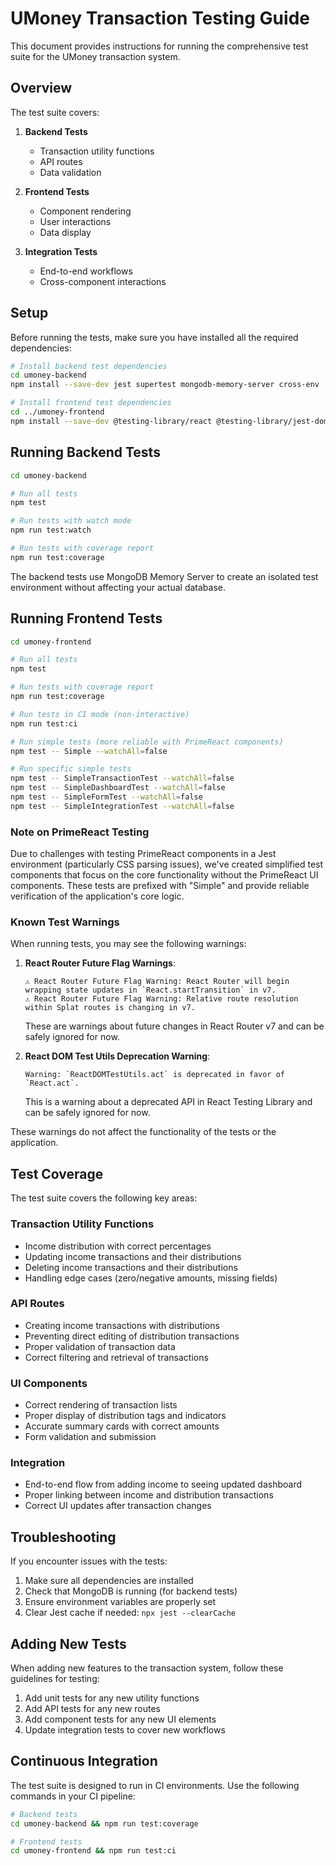 # UMoney Transaction Testing Guide

This document provides instructions for running the comprehensive test suite for the UMoney transaction system.

## Overview

The test suite covers:

1. **Backend Tests**
   - Transaction utility functions
   - API routes
   - Data validation

2. **Frontend Tests**
   - Component rendering
   - User interactions
   - Data display

3. **Integration Tests**
   - End-to-end workflows
   - Cross-component interactions

## Setup

Before running the tests, make sure you have installed all the required dependencies:

```bash
# Install backend test dependencies
cd umoney-backend
npm install --save-dev jest supertest mongodb-memory-server cross-env

# Install frontend test dependencies
cd ../umoney-frontend
npm install --save-dev @testing-library/react @testing-library/jest-dom @testing-library/user-event msw jest-environment-jsdom
```

## Running Backend Tests

```bash
cd umoney-backend

# Run all tests
npm test

# Run tests with watch mode
npm run test:watch

# Run tests with coverage report
npm run test:coverage
```

The backend tests use MongoDB Memory Server to create an isolated test environment without affecting your actual database.

## Running Frontend Tests

```bash
cd umoney-frontend

# Run all tests
npm test

# Run tests with coverage report
npm run test:coverage

# Run tests in CI mode (non-interactive)
npm run test:ci

# Run simple tests (more reliable with PrimeReact components)
npm test -- Simple --watchAll=false

# Run specific simple tests
npm test -- SimpleTransactionTest --watchAll=false
npm test -- SimpleDashboardTest --watchAll=false
npm test -- SimpleFormTest --watchAll=false
npm test -- SimpleIntegrationTest --watchAll=false
```

### Note on PrimeReact Testing

Due to challenges with testing PrimeReact components in a Jest environment (particularly CSS parsing issues), we've created simplified test components that focus on the core functionality without the PrimeReact UI components. These tests are prefixed with "Simple" and provide reliable verification of the application's core logic.

### Known Test Warnings

When running tests, you may see the following warnings:

1. **React Router Future Flag Warnings**:
   ```
   ⚠️ React Router Future Flag Warning: React Router will begin wrapping state updates in `React.startTransition` in v7.
   ⚠️ React Router Future Flag Warning: Relative route resolution within Splat routes is changing in v7.
   ```
   These are warnings about future changes in React Router v7 and can be safely ignored for now.

2. **React DOM Test Utils Deprecation Warning**:
   ```
   Warning: `ReactDOMTestUtils.act` is deprecated in favor of `React.act`.
   ```
   This is a warning about a deprecated API in React Testing Library and can be safely ignored for now.

These warnings do not affect the functionality of the tests or the application.

## Test Coverage

The test suite covers the following key areas:

### Transaction Utility Functions
- Income distribution with correct percentages
- Updating income transactions and their distributions
- Deleting income transactions and their distributions
- Handling edge cases (zero/negative amounts, missing fields)

### API Routes
- Creating income transactions with distributions
- Preventing direct editing of distribution transactions
- Proper validation of transaction data
- Correct filtering and retrieval of transactions

### UI Components
- Correct rendering of transaction lists
- Proper display of distribution tags and indicators
- Accurate summary cards with correct amounts
- Form validation and submission

### Integration
- End-to-end flow from adding income to seeing updated dashboard
- Proper linking between income and distribution transactions
- Correct UI updates after transaction changes

## Troubleshooting

If you encounter issues with the tests:

1. Make sure all dependencies are installed
2. Check that MongoDB is running (for backend tests)
3. Ensure environment variables are properly set
4. Clear Jest cache if needed: `npx jest --clearCache`

## Adding New Tests

When adding new features to the transaction system, follow these guidelines for testing:

1. Add unit tests for any new utility functions
2. Add API tests for any new routes
3. Add component tests for any new UI elements
4. Update integration tests to cover new workflows

## Continuous Integration

The test suite is designed to run in CI environments. Use the following commands in your CI pipeline:

```bash
# Backend tests
cd umoney-backend && npm run test:coverage

# Frontend tests
cd umoney-frontend && npm run test:ci
```
